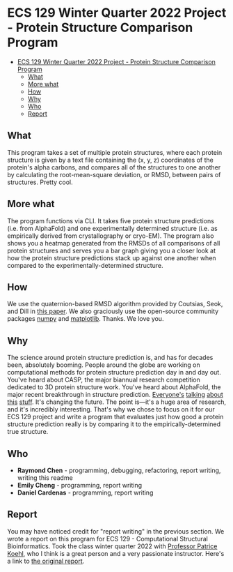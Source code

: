 # ECS 129 Winter Quarter 2022 Project - Protein Structure Comparison Program

- [ECS 129 Winter Quarter 2022 Project - Protein Structure Comparison Program](#ecs-129-winter-quarter-2022-project---protein-structure-comparison-program)
  - [What](#what)
  - [More what](#more-what)
  - [How](#how)
  - [Why](#why)
  - [Who](#who)
  - [Report](#report)


## What 
This program takes a set of multiple protein structures, where each protein structure is given by a text file containing the (x, y, z) coordinates of the protein's alpha carbons, and compares all of the structures to one another by calculating the root-mean-square deviation, or RMSD, between pairs of structures. Pretty cool.

## More what
The program functions via CLI. It takes five protein structure predictions (i.e. from AlphaFold) and one experimentally determined structure (i.e. as empirically derived from crystallography or cryo-EM). The program also shows you a heatmap generated from the RMSDs of all comparisons of all protein structures and serves you a bar graph giving you a closer look at how the protein structure predictions stack up against one another when compared to the experimentally-determined structure. 

## How
We use the quaternion-based RMSD algorithm provided by Coutsias, Seok, and Dill in [this paper](https://www.cs.ucdavis.edu/~koehl/Teaching/ECS129/Projects/Coutsias_2004.pdf). We also graciously use the open-source community packages [numpy](https://numpy.org/) and [matplotlib](https://matplotlib.org/). Thanks. We love you.

## Why
The science around protein structure prediction is, and has for decades been, absolutely booming. People around the globe are working on computational methods for protein structure prediction day in and day out. You've heard about CASP, the major biannual research competition dedicated to 3D protein structure work. You've heard about AlphaFold, the major recent breakthrough in structure prediction. [Everyone's](https://www.science.org/content/article/google-s-deepmind-aces-protein-folding) [talking](https://www.theguardian.com/science/2018/dec/02/google-deepminds-ai-program-alphafold-predicts-3d-shapes-of-proteins) [about](https://www.nytimes.com/2019/02/05/technology/artificial-intelligence-drug-research-deepmind.html) [this](https://www.forbes.com/sites/samshead/2018/12/03/deepmind-starts-to-show-how-ai-can-be-used-to-solve-scientific-problems/?sh=46c3570be1e2) [stuff](https://www.youtube.com/watch?v=gVzPMZqOTo4). It's changing the future. The point is—it's a huge area of research, and it's incredibly interesting. That's why we chose to focus on it for our ECS 129 project and write a program that evaluates just how good a protein structure prediction really is by comparing it to the empirically-determined true structure.

## Who
- **Raymond Chen** - programming, debugging, refactoring, report writing, writing this readme
- **Emily Cheng** - programming, report writing
- **Daniel Cardenas** - programming, report writing

## Report
You may have noticed credit for "report writing" in the previous section. We wrote a report on this program for ECS 129 - Computational Structural Bioinformatics. Took the class winter quarter 2022 with [Professor Patrice Koehl](https://www.cs.ucdavis.edu/~koehl/index.html), who I think is a great person and a very passionate instructor. Here's a link to [the original report](https://drive.google.com/file/d/1XDiJW5NY0E51er4A13-ZF6D0C4YYL105/view?usp=sharing). 
